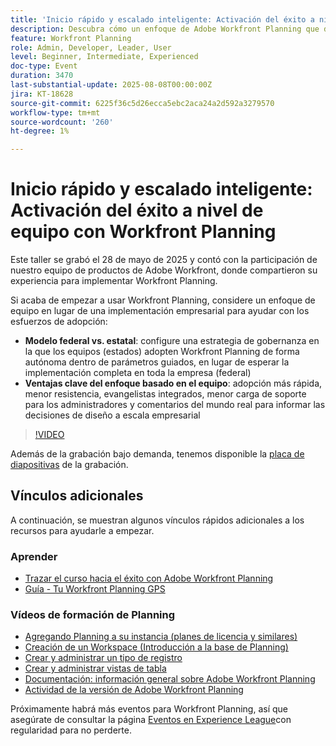 ```yaml
---
title: 'Inicio rápido y escalado inteligente: Activación del éxito a nivel de equipo con Workfront Planning'
description: Descubra cómo un enfoque de Adobe Workfront Planning que da prioridad al equipo acelera la adopción, reduce la resistencia y crea una base escalable para el éxito empresarial.
feature: Workfront Planning
role: Admin, Developer, Leader, User
level: Beginner, Intermediate, Experienced
doc-type: Event
duration: 3470
last-substantial-update: 2025-08-08T00:00:00Z
jira: KT-18628
source-git-commit: 6225f36c5d26ecca5ebc2aca24a2d592a3279570
workflow-type: tm+mt
source-wordcount: '260'
ht-degree: 1%

---
```



# Inicio rápido y escalado inteligente: Activación del éxito a nivel de equipo con Workfront Planning

Este taller se grabó el 28 de mayo de 2025 y contó con la participación de nuestro equipo de productos de Adobe Workfront, donde compartieron su experiencia para implementar Workfront Planning. 

Si acaba de empezar a usar Workfront Planning, considere un enfoque de equipo en lugar de una implementación empresarial para ayudar con los esfuerzos de adopción: 

* **Modelo federal vs. estatal**: configure una estrategia de gobernanza en la que los equipos (estados) adopten Workfront Planning de forma autónoma dentro de parámetros guiados, en lugar de esperar la implementación completa en toda la empresa (federal)  
* **Ventajas clave del enfoque basado en el equipo**: adopción más rápida, menor resistencia, evangelistas integrados, menor carga de soporte para los administradores y comentarios del mundo real para informar las decisiones de diseño a escala empresarial 

>[!VIDEO](https://video.tv.adobe.com/v/3469964/?learn=on&enablevpops)

Además de la grabación bajo demanda, tenemos disponible la [placa de diapositivas](https://workfront-experience.s3.us-west-2.amazonaws.com/Training/Guides/Customer+Success+at+Scale/052825+-+Start+Fast,+Scale+Smart+Activating+Team-Level+Success+with+Workfront+Planning.pdf) de la grabación.

## Vínculos adicionales

A continuación, se muestran algunos vínculos rápidos adicionales a los recursos para ayudarle a empezar. 

### Aprender

* [Trazar el curso hacia el éxito con Adobe Workfront Planning](https://experienceleaguecommunities.adobe.com/t5/workfront-discussions/event-follow-up-learn-chart-your-course-to-success-with-adobe/td-p/743077?profile.language=es)
* [Guía - Tu Workfront Planning GPS](https://workfront-experience.s3.us-west-2.amazonaws.com/Training/Guides/Customer+Success+at+Scale/Workfront+Planning+Guidebook.pdf)

### Vídeos de formación de Planning

* [Agregando Planning a su instancia (planes de licencia y similares)](https://experienceleague.adobe.com/es/docs/workfront-learn/tutorials-workfront/workfront-planning/add-planning-to-your-instance)
* [Creación de un Workspace (Introducción a la base de Planning)](https://experienceleague.adobe.com/es/docs/workfront-learn/tutorials-workfront/workfront-planning/create-a-workspace)
* [Crear y administrar un tipo de registro](https://experienceleague.adobe.com/es/docs/workfront-learn/tutorials-workfront/workfront-planning/create-and-manage-a-record-type)
* [Crear y administrar vistas de tabla](https://experienceleague.adobe.com/es/docs/workfront-learn/tutorials-workfront/workfront-planning/create-and-manage-table-views)
* [Documentación: información general sobre Adobe Workfront Planning](https://experienceleague.adobe.com/es/docs/workfront/using/adobe-workfront-planning/adobe-workfront-planning-general-information/planning-overview)
* [Actividad de la versión de Adobe Workfront Planning](https://experienceleague.adobe.com/es/docs/workfront/using/product-announcements/product-releases/planning-release-activity/planning-release-activity-article-index)

Próximamente habrá más eventos para Workfront Planning, así que asegúrate de consultar la página [Eventos en Experience League](https://experienceleague.adobe.com/events/?lang=es&filters=Workfront)con regularidad para no perderte.



